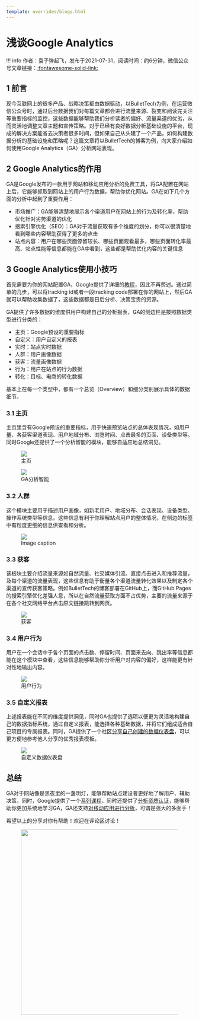 ```yaml
---
template: overrides/blogs.html
---
```


# 浅谈Google Analytics

!!! info
    作者：袁子弹起飞，发布于2021-07-31，阅读时间：约6分钟，微信公众号文章链接：[:fontawesome-solid-link:](https://mp.weixin.qq.com/s/p_Cva92Md_N7k6ohXzc-fA)

## 1 前言

现今互联网上的很多产品、战略决策都由数据驱动，以BulletTech为例，在运营微信公众号时，通过后台数据我们对每篇文章都会进行流量来源、裂变和阅读完关注等重要指标的监控，这些数据能够帮助我们分析读者的偏好、流量渠道的优劣，从而灵活地调整文章主题和宣传策略。对于已经有良好数据分析基础设施的平台，现成的解决方案能省去决策者很多时间，但如果自己从头建了一个产品，如何构建数据分析的基础设施和策略呢？这篇文章将以BulletTech的博客为例，向大家介绍如何使用Google Analytics（GA）分析网站表现。

## 2 Google Analytics的作用

GA是Google发布的一款用于网站和移动应用分析的免费工具，将GA配置在网站上后，它能够抓取到网站上的用户行为数据，帮助你优化网站。GA在如下几个方面的分析中起到了重要作用：

- 市场推广：GA能够清楚地展示各个渠道用户在网站上的行为及转化率，帮助优化针对劣势渠道的优化
- 搜索引擎优化（SEO）：GA对于流量获取有多个维度的划分，你可以很清楚地看到哪些内容帮助获得了更多的点击
- 站点内容：用户在哪些页面停留较长、哪些页面观看最多，哪些页面转化率最高、站点性能等信息都能在GA中看到，这些都是帮助优化内容的关键信息

## 3 Google Analytics使用小技巧

首先需要为你的网站配置GA，Google提供了详细的[教程](https://support.google.com/analytics/answer/1008015?hl=en)，因此不再赘述。通过简单的几步，可以将tracking id或者一段tracking code部署在你的网站上，然后GA就可以帮助收集数据了，这些数据都是日后分析、决策宝贵的资源。

GA提供了许多数据的维度供用户构建自己的分析报表，GA的侧边栏是按照数据类型进行分类的：

- 主页：Google预设的重要指标
- 自定义：用户自定义的报表
- 实时：站点实时数据
- 人群：用户画像数据
- 获客：流量画像数据
- 行为：用户在站点的行为数据
- 转化：目标、电商的转化数据

基本上在每一个类型中，都有一个总览（Overview）和细分类别展示具体的数据细节。

### 3.1 主页

主页里含有Google预设的重要指标，用于快速预览站点的总体表现情况，如用户量、各获客渠道表现、用户地域分布、浏览时间、点击最多的页面、设备类型等。同时Google还提供了一个分析智能的模块，能够自适应地总结洞见。

<figure>
  <img src="https://cdn.jsdelivr.net/gh/BulletTech2021/Pics/2021-7-31/1627739241720-Home.png"  />
  <figcaption>主页</figcaption>
</figure>

<figure>
  <img src="https://cdn.jsdelivr.net/gh/BulletTech2021/Pics/2021-8-1/1627790805820-%E6%B4%9E%E8%A7%81.png"  />
  <figcaption>GA分析智能</figcaption>
</figure>

### 3.2 人群

这个模块主要用于描述用户画像，如新老用户、地域分布、会话表现、设备类型、操作系统类型等信息。这些信息有利于你理解站点用户的整体情况，在侧边的标签中有粒度更细的信息供查看和分析。

<figure>
  <img src="https://cdn.jsdelivr.net/gh/BulletTech2021/Pics/2021-7-31/1627742550450-%E4%BA%BA%E7%BE%A4.png"  />
  <figcaption>Image caption</figcaption>
</figure>

### 3.3 获客

该板块主要介绍流量来源如自然流量、社交媒体引流、直接点击进入和推荐流量，及每个渠道的流量表现，这些信息有助于衡量各个渠道流量转化效果以及制定各个渠道的宣传获客策略。例如BulletTech的博客部署在GitHub上，而GitHub Pages的搜索引擎优化差强人意，所以在自然流量获取方面不占优势，主要的流量来源于在各个社交网络平台点击原文链接跳转到网页。

<figure>
  <img src="https://cdn.jsdelivr.net/gh/BulletTech2021/Pics/2021-8-1/1627781320848-%E8%8E%B7%E5%AE%A2.png"   />
  <figcaption>获客</figcaption>
</figure>

### 3.4 用户行为

用户在一个会话中于各个页面的点击数、停留时间、页面来去向、跳出率等信息都能在这个模块中查看，这些信息能够帮助你分析用户对内容的偏好，这样能更有针对性地输出内容。

<figure>
  <img src="https://cdn.jsdelivr.net/gh/BulletTech2021/Pics/2021-8-1/1627782229120-%E8%A1%8C%E4%B8%BA.png" />
  <figcaption>用户行为</figcaption>
</figure>

### 3.5 自定义报表

上述报表能在不同的维度提供洞见，同时GA也提供了选项以便更为灵活地构建自己的数据指标系统，通过自定义报表，能选择各种基础数据，并将它们组成适合自己项目的专属报表。同时，GA提供了一个社区[分享自己创建的数据仪表盘](https://analytics.google.com/analytics/gallery/)，可以更方便地参考他人分享的优秀报表模板。

<figure>
  <img src="https://cdn.jsdelivr.net/gh/BulletTech2021/Pics/2021-8-1/1627789454404-%E4%BB%AA%E8%A1%A8%E7%9B%98.png"  />
  <figcaption>自定义数据仪表盘</figcaption>
</figure>

## 总结

GA对于网站像是黑夜里的一盏明灯，能够帮助站点建设者更好地了解用户、辅助决策。同时，Google提供了一个[系列课程](https://analytics.google.com/analytics/academy/course/6)，同时还提供了[分析资质认证](https://skillshop.exceedlms.com/student/path/2938-google-analytics-individual-qualification)，能够帮助你更加系统地学习GA，GA还支持[对移动应用进行分析](https://developers.google.com/analytics/solutions/mobile)，可谓是强大的多面手！

希望以上的分享对你有帮助！欢迎在评论区讨论！

<figure>
  <img src="https://cdn.jsdelivr.net/gh/BulletTech2021/Pics/2021-6-14/1623639526512-1080P%20(Full%20HD)%20-%20Tail%20Pic.png" width="500" />
</figure>
